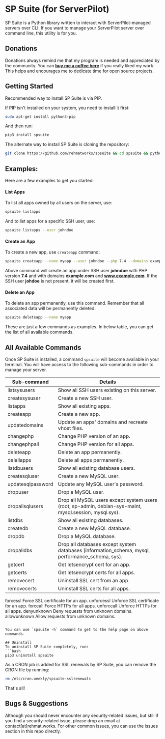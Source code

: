 # SP Suite (for ServerPilot)
SP Suite is a Python library written to interact with ServerPilot-managed servers over CLI. If you want to manage your ServerPilot server over command line, this utility is for you.

## Donations
Donations always remind me that my program is needed and appreciated by the community. You can [**buy me a coffee here**](https://buymeacoffee.com/rehmat) if you really liked my work. This helps and encourages me to dedicate time for open source projects.

## Getting Started
Recommended way to install SP Suite is via PIP.

If PIP isn't installed on your system, you need to install it first:

```bash
sudo apt-get install python3-pip
```

And then run:

```bash
pip3 install spsuite
```

The alternate way to install SP Suite is cloning the repository:

```bash
git clone https://github.com/rehmatworks/spsuite && cd spsuite && python3 setup.py install
```

## Examples:
Here are a few examples to get you started:

#### List Apps
To list all apps owned by all users on the server, use:
```bash
spsuite listapps
```

And to list apps for a specific SSH user, use:
```bash
spsuite listapps --user johndoe
```

#### Create an App
To create a new app, use `createapp` command:
```bash
spsuite createapp --name myapp --user johndoe --php 7.4 --domains example.com,www.example.com
```
Above command will create an app under SSH user **johndoe** with PHP version **7.4** and with domains **example.com** and **www.example.com**. If the SSH user **johdoe** is not present, it will be created first.

#### Delete an App
To delete an app permanently, use this command. Remember that all associated data will be permanently deleted.
```bash
spsuite deleteapp --name myapp
```

These are just a few commands as examples. In below table, you can get the list of all available commands.

## All Available Commands
Once SP Suite is installed, a command `spsuite` will become available in your terminal. You will have access to the following sub-commands in order to manage your server.

| Sub-command | Details |
| ------- | --- |
| listsysusers | Show all SSH users existing on this server. |
| createsysuser | Create a new SSH user. |
| listapps | Show all existing apps. |
| createapp | Create a new app. |
| updatedomains | Update an apps' domains and recreate vhost files. |
| changephp | Change PHP version of an app. |
| changephpall | Change PHP version for all apps. |
| deleteapp | Delete an app permanently. |
| delallapps | Delete all apps permanently. |
| listdbusers | Show all existing database users. |
| createsqluser | Create a new MySQL user. |
| updatesqlpassword | Update any MySQL user's password. |
| dropuser | Drop a MySQL user. |
| dropallsqlusers | Drop all MySQL users except system users (root, sp-admin, debian-sys-maint, mysql.session, mysql.sys). |
| listdbs | Show all existing databases. |
| createdb | Create a new MySQL database. |
| dropdb | Drop a MySQL database. |
| dropalldbs | Drop all databases except system databases (information_schema, mysql, performance_schema, sys). |
| getcert | Get letsencrypt cert for an app. |
| getcerts | Get letsencrypt certs for all apps. |
| removecert | Uninstall SSL cert from an app. |
| removecerts | Uninstall SSL certs for all apps. |
forcessl            Force SSL certificate for an app.
unforcessl          Unforce SSL certificate for an app.
forceall            Force HTTPs for all apps.
unforceall          Unforce HTTPs for all apps.
denyunknown         Deny requests from unknown domains.
allowunknown        Allow requests from unknown domains.
```

You can use `spsuite -h` command to get to the help page on above commands.

## Uninstall
To uninstall SP Suite completely, run:
```bash
pip3 uninstall spsuite
```

As a CRON job is added for SSL renewals by SP Suite, you can remove the CRON file by running:

```bash
rm /etc/cron.weekly/spsuite-sslrenewals
```

That's all!

## Bugs & Suggestions
Although you should never encounter any security-related issues, but still if you find a security-related issue, please drop an email at contact[at]rehmat.works. For other common issues, you can use the issues section in this repo directly.
